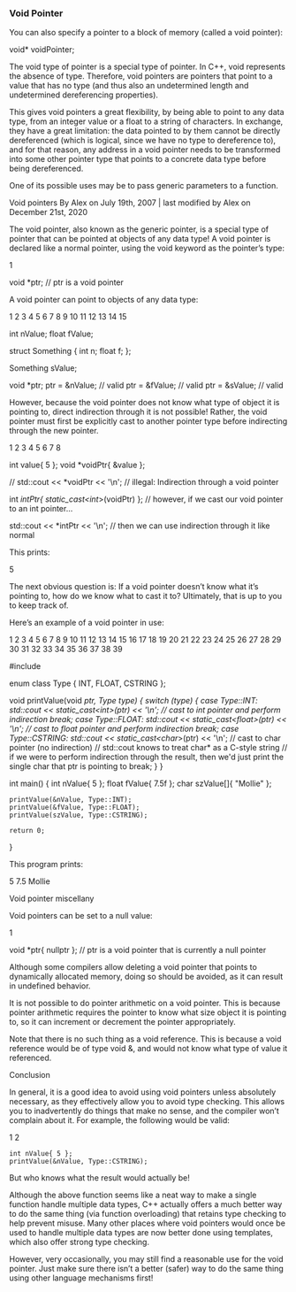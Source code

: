 ### Void Pointer
You can also specify a pointer to a block of memory (called a void pointer):

  void* voidPointer;

The void type of pointer is a special type of pointer. In C++, void represents the absence of type. Therefore, void pointers are pointers that point to a value that has no type (and thus also an undetermined length and undetermined dereferencing properties).

This gives void pointers a great flexibility, by being able to point to any data type, from an integer value or a float to a string of characters. In exchange, they have a great limitation: the data pointed to by them cannot be directly dereferenced (which is logical, since we have no type to dereference to), and for that reason, any address in a void pointer needs to be transformed into some other pointer type that points to a concrete data type before being dereferenced.

One of its possible uses may be to pass generic parameters to a function.










Void pointers
By Alex on July 19th, 2007 | last modified by Alex on December 21st, 2020

The void pointer, also known as the generic pointer, is a special type of pointer that can be pointed at objects of any data type! A void pointer is declared like a normal pointer, using the void keyword as the pointer’s type:

1

void *ptr; // ptr is a void pointer

A void pointer can point to objects of any data type:

1
2
3
4
5
6
7
8
9
10
11
12
13
14
15

int nValue;
float fValue;

struct Something
{
    int n;
    float f;
};

Something sValue;

void *ptr;
ptr = &nValue; // valid
ptr = &fValue; // valid
ptr = &sValue; // valid

However, because the void pointer does not know what type of object it is pointing to, direct indirection through it is not possible! Rather, the void pointer must first be explicitly cast to another pointer type before indirecting through the new pointer.

1
2
3
4
5
6
7
8

int value{ 5 };
void *voidPtr{ &value };

// std::cout << *voidPtr << '\n'; // illegal: Indirection through a void pointer

int *intPtr{ static_cast<int*>(voidPtr) }; // however, if we cast our void pointer to an int pointer...

std::cout << *intPtr << '\n'; // then we can use indirection through it like normal

This prints:

5

The next obvious question is: If a void pointer doesn’t know what it’s pointing to, how do we know what to cast it to? Ultimately, that is up to you to keep track of.

Here’s an example of a void pointer in use:

1
2
3
4
5
6
7
8
9
10
11
12
13
14
15
16
17
18
19
20
21
22
23
24
25
26
27
28
29
30
31
32
33
34
35
36
37
38
39

#include <iostream>

enum class Type
{
    INT,
    FLOAT,
    CSTRING
};

void printValue(void *ptr, Type type)
{
    switch (type)
    {
        case Type::INT:
            std::cout << *static_cast<int*>(ptr) << '\n'; // cast to int pointer and perform indirection
            break;
        case Type::FLOAT:
            std::cout << *static_cast<float*>(ptr) << '\n'; // cast to float pointer and perform indirection
            break;
        case Type::CSTRING:
            std::cout << static_cast<char*>(ptr) << '\n'; // cast to char pointer (no indirection)
            // std::cout knows to treat char* as a C-style string
            // if we were to perform indirection through the result, then we'd just print the single char that ptr is pointing to
            break;
    }
}

int main()
{
    int nValue{ 5 };
    float fValue{ 7.5f };
    char szValue[]{ "Mollie" };

    printValue(&nValue, Type::INT);
    printValue(&fValue, Type::FLOAT);
    printValue(szValue, Type::CSTRING);

    return 0;
}

This program prints:

5
7.5
Mollie

Void pointer miscellany

Void pointers can be set to a null value:

1

void *ptr{ nullptr }; // ptr is a void pointer that is currently a null pointer

Although some compilers allow deleting a void pointer that points to dynamically allocated memory, doing so should be avoided, as it can result in undefined behavior.

It is not possible to do pointer arithmetic on a void pointer. This is because pointer arithmetic requires the pointer to know what size object it is pointing to, so it can increment or decrement the pointer appropriately.

Note that there is no such thing as a void reference. This is because a void reference would be of type void &, and would not know what type of value it referenced.

Conclusion

In general, it is a good idea to avoid using void pointers unless absolutely necessary, as they effectively allow you to avoid type checking. This allows you to inadvertently do things that make no sense, and the compiler won’t complain about it. For example, the following would be valid:

1
2

    int nValue{ 5 };
    printValue(&nValue, Type::CSTRING);

But who knows what the result would actually be!

Although the above function seems like a neat way to make a single function handle multiple data types, C++ actually offers a much better way to do the same thing (via function overloading) that retains type checking to help prevent misuse. Many other places where void pointers would once be used to handle multiple data types are now better done using templates, which also offer strong type checking.

However, very occasionally, you may still find a reasonable use for the void pointer. Just make sure there isn’t a better (safer) way to do the same thing using other language mechanisms first!
